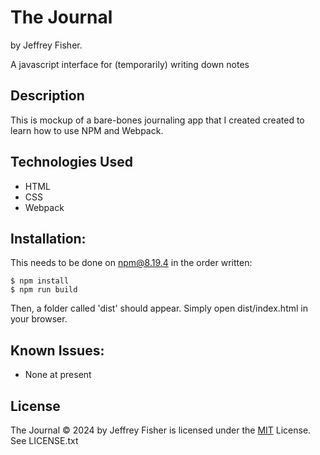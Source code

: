 # The Journal

by Jeffrey Fisher.

A javascript interface for (temporarily) writing down notes

## Description

This is mockup of a bare-bones journaling app that I created created to learn how to use NPM and Webpack.

## Technologies Used

* HTML
* CSS
* Webpack

## Installation:

This needs to be done on npm@8.19.4 in the order written:

```
$ npm install
$ npm run build
```

Then, a folder called 'dist' should appear. Simply open dist/index.html in your browser.

## Known Issues:

* None at present

## License

 The Journal © 2024 by Jeffrey Fisher is licensed under the [MIT](./LICENSE.txt) License. See LICENSE.txt
